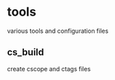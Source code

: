 tools
=====

various tools and configuration files

<h2>cs_build</h2>
create cscope and ctags files

